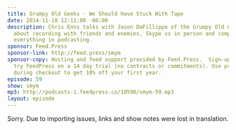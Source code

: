 ```yaml
---
title: Grumpy Old Geeks - We Should Have Stuck With Tape
date: 2014-11-18 12:11:00 -06:00
description: Chris Enns talks with Jason DeFillippo of the Grumpy Old Geeks podcast
  about recording with friends and enemies, Skype vs in person and computers ruining
  everything in podcasting.
sponsor: Feed.Press
sponsor-link: http://feed.press/smym
sponsor-copy: Hosting and feed support provided by Feed.Press.  Sign-up today and
  try FeedPress on a 14 day trial (no contracts or commitments). Use promo code "smym"
  during checkout to get 10% off your first year.
episode: 59
show: smym
mp3: http://podcasts-1.feedpress.co/10590/smym-59.mp3
layout: episode
---
```


Sorry. Due to importing issues, links and show notes were lost in translation.
